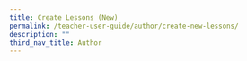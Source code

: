 ```yaml
---
title: Create Lessons (New)
permalink: /teacher-user-guide/author/create-new-lessons/
description: ""
third_nav_title: Author
---
```

